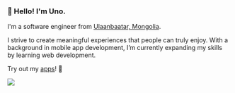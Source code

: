 ### 👋 Hello! I'm Uno.

I'm a software engineer from <a href="https://en.wikipedia.org/wiki/Ulaanbaatar">Ulaanbaatar, Mongolia</a>. 

I strive to create meaningful experiences that people can truly enjoy. With a background in mobile app development, I’m currently expanding my skills by learning web development.

Try out my <a href="https://apps.apple.com/us/developer/usukhbayar-batbayar/id1532655863">apps</a>! 📱 

<a href="https://skillicons.dev">
  <img src="https://skillicons.dev/icons?i=git,androidstudio,apple,unity,reactivex,py,cs,php,swift,cpp" />
</a>
